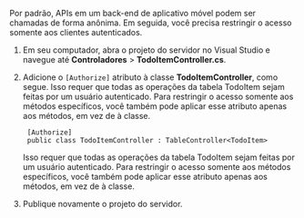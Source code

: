 
Por padrão, APIs em um back-end de aplicativo móvel podem ser chamadas de forma anônima. Em seguida, você precisa restringir o acesso somente aos clientes autenticados.

1. Em seu computador, abra o projeto do servidor no Visual Studio e navegue até **Controladores** > **TodoItemController.cs**.

2. Adicione o `[Authorize]` atributo à classe **TodoItemController**, como segue. Isso requer que todas as operações da tabela TodoItem sejam feitas por um usuário autenticado. Para restringir o acesso somente aos métodos específicos, você também pode aplicar esse atributo apenas aos métodos, em vez de à classe.


        [Authorize]
        public class TodoItemController : TableController<TodoItem>
   
    Isso requer que todas as operações da tabela TodoItem sejam feitas por um usuário autenticado. Para restringir o acesso somente aos métodos específicos, você também pode aplicar esse atributo apenas aos métodos, em vez de à classe.
   
3. Publique novamente o projeto do servidor.

<!---HONumber=Oct15_HO3-->